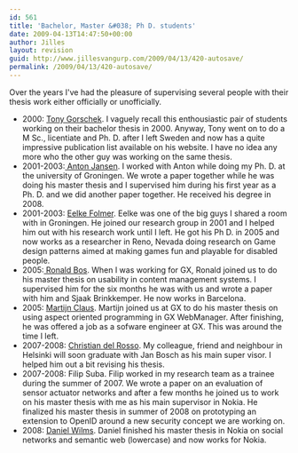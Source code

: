 ```yaml
---
id: 561
title: 'Bachelor, Master &#038; Ph D. students'
date: 2009-04-13T14:47:50+00:00
author: Jilles
layout: revision
guid: http://www.jillesvangurp.com/2009/04/13/420-autosave/
permalink: /2009/04/13/420-autosave/
---
```

Over the years I've had the pleasure of supervising several people with their thesis work either officially or unofficially.  
<ul>
	<li>2000: <a href="http://www.gorschek.com/">Tony Gorschek</a>. I vaguely recall this enthousiastic pair of students working on their bachelor thesis in 2000. Anyway, Tony went on to do a M Sc., licentiate and Ph. D. after I left Sweden and now has a quite impressive publication list available on his website. I have no idea any more who the other guy was working on the same thesis.</li>
	<li>2001-2003:<a href="http://www.antonjansen.com/"> Anton Jansen</a>. I worked with Anton while doing my Ph. D. at the university of Groningen. We wrote a paper together while he was doing his master thesis and I supervised him during his first year as a Ph. D. and we did another paper together. He received his degree in 2008.</li>
	<li>2001-2003: <a href="http://www.eelke.com/">Eelke Folmer</a>. Eelke was one of the big guys I shared a room with in Groningen. He joined our research group in 2001 and I helped him out with his research work until I left. He got his Ph D. in 2005 and now works as a researcher in Reno, Nevada doing research on Game design patterns aimed at making games fun and playable for disabled people.</li>
	<li>2005:<a href="http://www.linkedin.com/in/ronaldbos"> Ronald Bos</a>. When I was working for GX, Ronald joined us to do his master thesis on usability in content management systems. I supervised him for the six months he was with us and wrote a paper with him and Sjaak Brinkkemper. He now works in Barcelona.</li>
	<li>2005: <a href="http://trese.cs.utwente.nl/assignments/assignments.php?action=showAssignment&amp;a_id=122&amp;s_id=">Martijn Claus</a>. Martijn joined us at GX to do his master thesis on using aspect oriented programming in GX WebManager. After finishing, he was offered a job as a sofware engineer at GX. This was around the time I left.</li>
	<li>2007-2008: <a href="http://www.christiandelrosso.org/">Christian del Rosso</a>. My colleague, friend and neighbour in Helsinki will soon graduate with Jan Bosch as his main super visor. I helped him out a bit revising his thesis.</li>
	<li>2007-2008: Filip Suba. Filip worked in my research team as a trainee during the summer of 2007. We wrote a paper on an evaluation of sensor actuator networks and after a few months he joined us to work on his master thesis with me as his main supervisor in Nokia. He finalized his master thesis in summer of 2008 on prototyping an extension to OpenID around a new security concept we are working on.</li>
	<li>2008: <a href="http://www.facebook.com/profile.php?id=750527587">Daniel Wilms</a>. Daniel finished his master thesis in Nokia on social networks and semantic web (lowercase) and now works for Nokia.</li>
</ul>